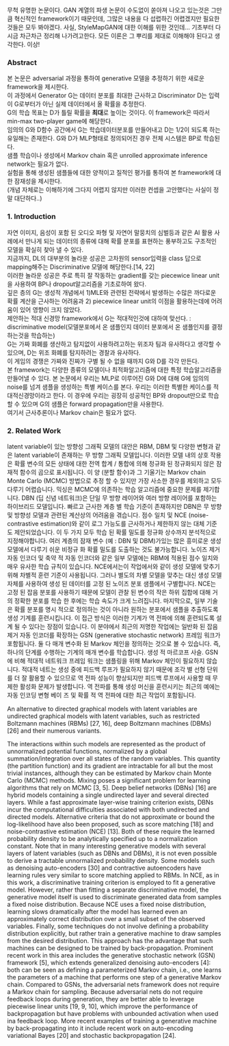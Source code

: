 
 무척 유명한 논문이다. GAN 계열의 파생 논문이 수도없이 쏟아져 나오고 있는것은 그만큼 혁신적인 framework이기 때문인데, 그많은 내용을 다 섭렵하긴 어렵겠지만 필요한것들은 모두 봐야겠다.
사실, StyleMapGAN에 대한 이해를 위한 것인데... 기초부터 다시금 차근차근 정리해 나가려고한다. 모든 이론은 그 뿌리를 제대로 이해해야 된다고 생각한다.
이상!

### Abstract
본 논문은 adversarial 과정을 통하여 generative 모델을 추정하기 위한 새로운 framework을 제시한다.  
이 과정에서 Generator G는 데이터 분포를 최대한 근사하고 Discriminator D는 입력이 G로부터가 아닌 실제 데이터에서 올 확률을 추정한다.  
G의 학습 목표는 D가 틀릴 확률을 **최대**로 높이는 것이다. 이 framework은 따라서 min-max two-player game에 해당한다.  
임의의 G와 D함수 공간에서 G는 학습데이터분포를 만들어내고 D는 1/2이 되도록 하는 유일해는 존재한다.
G와 D가 MLP형태로 정의되어진 경우 전체 시스템은 BP로 학습된다.  
샘플 학습이나 생성에서 Markov chain 혹은 unrolled approximate inference network는 필요가 없다.  
실험을 통해 생성된 샘플들에 대한 양적이고 질적인 평가를 통하여 본 framework에 대한 잠재성을 제시한다.  
(개념 자체로는 이해하기에 그다지 어렵지 않지만 이러한 컨셉을 고안했다는 사실이 정말 대단하다..)

### 1. Introduction

자연 이미지, 음성이 포함 된 오디오 파형 및 자연어 말뭉치의 심벌등과 같은 AI 활용 사례에서 만나게 되는 데이터의 종류에 대해 확률 분포를 표현하는 풍부하고도 구조적인 모델을 확실히 찾아 낼 수 있다.  
지금까지, DL의 대부분의 놀라운 성공은 고차원의 sensor입력을 class 답으로 mapping해주는 Discriminative 모델에 해당한다.[14, 22]  
이러한 놀라운 성공은 주로 특히 잘 작동하는 gradient를 갖는 piecewice linear unit을 사용하여 BP나 dropout알고리즘을 기초로하여 왔다.  
깊은 층의 G는 생성적 개념에서 1)MLE와 관련된 전략에서 발생하는 수많은 까다로운 확률 계산을 근사하는 어려움과 2) piecewice linear unit의 이점을 활용하는데에 어려움이 있어 영향이 크지 않았다.  
제안하는 적대 신경망 framework에서 G는 적대적인것에 대하여 맞선다. : discriminative model(모델분포에서 온 샘플인지 데이터 분포에서 온 샘플인지를 결정하는것을 학습하는)  
G는  가짜 화폐를 생산하고 탐지없이 사용하려고하는 위조자 팀과 유사하다고 생각할 수 있으며, D는 위조 화폐를 탐지하려는 경찰과 유사하다.  
이 게임의 경쟁은 가짜와 진짜가 구별 될 수 없을 때까지 G와 D를 각각 만든다.  
본 framework는 다양한 종류의 모델이나 최적화알고리즘에 대한 특정 학습알고리즘을 만들어낼 수 있다. 본 논문에서 우리는 MLP로 이루어진 G와 D에 대해 G에 임의의 noise를 넘겨 샘플을 생성하는 특별 케이스를 본다. 우리는 이러한 특별한 케이스를 적대적신경망이라고 한다. 이 경우에 우리는 굉장히 성공적인 BP와 dropout만으로 학습할 수 있으며 G의 샘플은 forward propagation만을 사용한다.  
여기서 근사추론이나 Markov chain은 필요가 없다.

### 2. Related Work

latent variable이 있는 방향성 그래픽 모델의 대안은 RBM, DBM 및 다양한 변형과 같은 latent variable이 존재하는 무 방향 그래픽 모델입니다. 이러한 모델 내의 상호 작용은 확률 변수의 모든 상태에 대한 전역 합계 / 통합에 의해 정규화 된 정규화되지 않은 잠재적 함수의 곱으로 표시됩니다. 이 양 (분할 함수)과 그 기울기는 Markov chain Monte Carlo (MCMC) 방법으로 추정 할 수 있지만 가장 사소한 경우를 제외하고 모두 다루기 어렵습니다. 믹싱은 MCMC에 의존하는 학습 알고리즘에 중요한 문제를 제기합니다. DBN (딥 신념 네트워크)은 단일 무 방향 레이어와 여러 방향 레이어를 포함하는 하이브리드 모델입니다. 빠르고 근사한 계층 별 학습 기준이 존재하지만 DBN은 무 방향 및 방향성 모델과 관련된 계산상의 어려움을 겪습니다. 점수 일치 및 NCE (noise-contrastive estimation)와 같이 로그 가능도를 근사하거나 제한하지 않는 대체 기준도 제안되었습니다. 이 두 가지 모두 학습 된 확률 밀도를 정규화 상수까지 분석적으로 지정해야합니다. 여러 계층의 잠재 변수 (예 : DBN 및 DBM)가있는 많은 흥미로운 생성 모델에서 다루기 쉬운 비정규 화 확률 밀도를 도출하는 것도 불가능합니다. 노이즈 제거 자동 인코더 및 축약 적 자동 인코더와 같은 일부 모델에는 RBM에 적용된 점수 일치와 매우 유사한 학습 규칙이 있습니다. NCE에서는이 작업에서와 같이 생성 모델에 맞추기 위해 차별적 훈련 기준이 사용됩니다. 그러나 별도의 차별 모델을 맞추는 대신 생성 모델 자체를 사용하여 생성 된 데이터를 고정 된 노이즈 분포 샘플에서 구별합니다. NCE는 고정 된 잡음 분포를 사용하기 때문에 모델이 관찰 된 변수의 작은 하위 집합에 대해 거의 정확한 분포를 학습 한 후에는 학습 속도가 크게 느려집니다. 마지막으로, 일부 기술은 확률 분포를 명시 적으로 정의하는 것이 아니라 원하는 분포에서 샘플을 추출하도록 생성 기계를 훈련시킵니다. 이 접근 방식은 이러한 기계가 역 전파에 의해 훈련되도록 설계 될 수 있다는 장점이 있습니다. 이 분야에서 최근의 저명한 작업에는 일반화 된 잡음 제거 자동 인코더를 확장하는 GSN (generative stochastic network) 프레임 워크가 포함됩니다. 둘 다 매개 변수화 된 Markov 체인을 정의하는 것으로 볼 수 있습니다. 즉, 하나의 단계를 수행하는 기계의 매개 변수를 학습합니다. 생성 적 마르코프 사슬. GSN에 비해 적대적 네트워크 프레임 워크는 샘플링을 위해 Markov 체인이 필요하지 않습니다. 적대적 네트는 생성 중에 피드백 루프가 필요하지 않기 때문에 조각 별 선형 단위를 더 잘 활용할 수 있으므로 역 전파 성능이 향상되지만 피드백 루프에서 사용할 때 무제한 활성화 문제가 발생합니다. 역 전파를 통해 생성 머신을 훈련시키는 최근의 예에는 자동 인코딩 변형 베이 즈 및 확률 적 역 전파에 대한 최근 작업이 포함됩니다.

An alternative to directed graphical models with latent variables are undirected graphical models with latent variables, such as restricted Boltzmann machines (RBMs) [27, 16], deep Boltzmann machines (DBMs) [26] and their numerous variants. 

The interactions within such models are
represented as the product of unnormalized potential functions, normalized by a global summation/integration over all states of the random variables. This quantity (the partition function) and
its gradient are intractable for all but the most trivial instances, although they can be estimated by
Markov chain Monte Carlo (MCMC) methods. Mixing poses a significant problem for learning
algorithms that rely on MCMC [3, 5].
Deep belief networks (DBNs) [16] are hybrid models containing a single undirected layer and several directed layers. While a fast approximate layer-wise training criterion exists, DBNs incur the
computational difficulties associated with both undirected and directed models.
Alternative criteria that do not approximate or bound the log-likelihood have also been proposed,
such as score matching [18] and noise-contrastive estimation (NCE) [13]. Both of these require the
learned probability density to be analytically specified up to a normalization constant. Note that
in many interesting generative models with several layers of latent variables (such as DBNs and
DBMs), it is not even possible to derive a tractable unnormalized probability density. Some models
such as denoising auto-encoders [30] and contractive autoencoders have learning rules very similar
to score matching applied to RBMs. In NCE, as in this work, a discriminative training criterion is
employed to fit a generative model. However, rather than fitting a separate discriminative model, the
generative model itself is used to discriminate generated data from samples a fixed noise distribution.
Because NCE uses a fixed noise distribution, learning slows dramatically after the model has learned
even an approximately correct distribution over a small subset of the observed variables.
Finally, some techniques do not involve defining a probability distribution explicitly, but rather train
a generative machine to draw samples from the desired distribution. This approach has the advantage
that such machines can be designed to be trained by back-propagation. Prominent recent work in this
area includes the generative stochastic network (GSN) framework [5], which extends generalized
denoising auto-encoders [4]: both can be seen as defining a parameterized Markov chain, i.e., one
learns the parameters of a machine that performs one step of a generative Markov chain. Compared
to GSNs, the adversarial nets framework does not require a Markov chain for sampling. Because
adversarial nets do not require feedback loops during generation, they are better able to leverage
piecewise linear units [19, 9, 10], which improve the performance of backpropagation but have
problems with unbounded activation when used ina feedback loop. More recent examples of training
a generative machine by back-propagating into it include recent work on auto-encoding variational
Bayes [20] and stochastic backpropagation [24].
